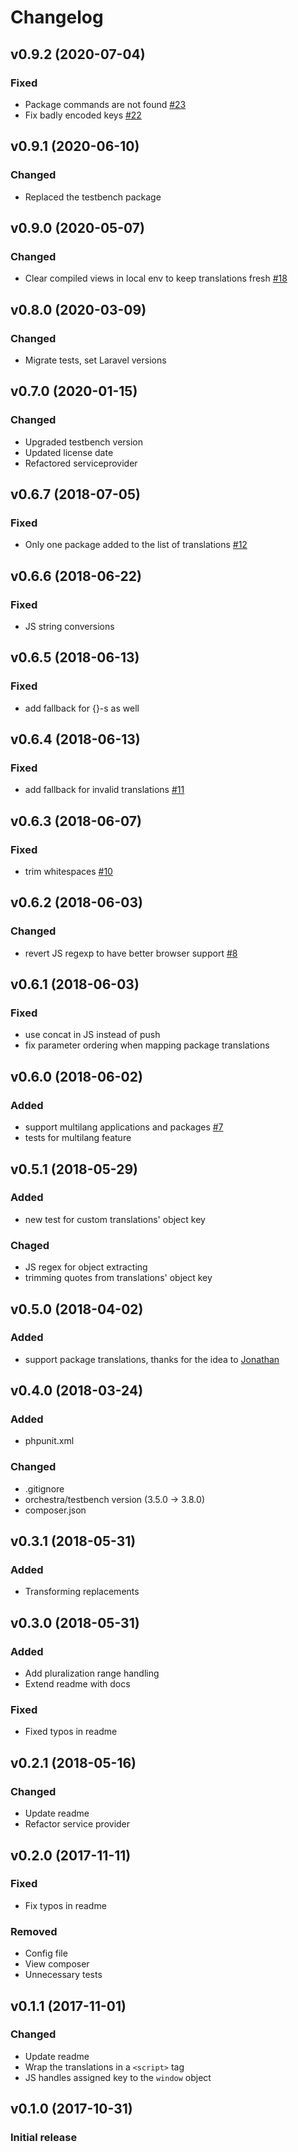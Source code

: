 # Changelog

## v0.9.2 (2020-07-04)
### Fixed
- Package commands are not found [#23](https://github.com/thepinecode/i18n/issues/23)
- Fix badly encoded keys [#22](https://github.com/thepinecode/i18n/pull/22)

## v0.9.1 (2020-06-10)
### Changed
- Replaced the testbench package

## v0.9.0 (2020-05-07)
### Changed
- Clear compiled views in local env to keep translations fresh [#18](https://github.com/thepinecode/i18n/pull/18)

## v0.8.0 (2020-03-09)
### Changed
- Migrate tests, set Laravel versions

## v0.7.0 (2020-01-15)
### Changed
- Upgraded testbench version
- Updated license date
- Refactored serviceprovider

## v0.6.7 (2018-07-05)
### Fixed
- Only one package added to the list of translations [#12](https://github.com/thepinecode/i18n/issues/12)

## v0.6.6 (2018-06-22)
### Fixed
- JS string conversions

## v0.6.5 (2018-06-13)
### Fixed
- add fallback for {}-s as well

## v0.6.4 (2018-06-13)
### Fixed
- add fallback for invalid translations [#11](https://github.com/thepinecode/i18n/issues/11)

## v0.6.3 (2018-06-07)
### Fixed
- trim whitespaces [#10](https://github.com/thepinecode/i18n/issues/10)

## v0.6.2 (2018-06-03)
### Changed
- revert JS regexp to have better browser support [#8](https://github.com/thepinecode/i18n/issues/8)

## v0.6.1 (2018-06-03)
### Fixed
- use concat in JS instead of push
- fix parameter ordering when mapping package translations

## v0.6.0 (2018-06-02)
### Added
- support multilang applications and packages [#7](https://github.com/thepinecode/i18n/issues/7)
- tests for multilang feature

## v0.5.1 (2018-05-29)
### Added
- new test for custom translations' object key
### Chaged
- JS regex for object extracting
- trimming quotes from translations' object key

## v0.5.0 (2018-04-02)
### Added
- support package translations, thanks for the idea to [Jonathan](https://github.com/sardoj)

## v0.4.0 (2018-03-24)
### Added
- phpunit.xml
### Changed
- .gitignore
- orchestra/testbench version (3.5.0 -> 3.8.0)
- composer.json

## v0.3.1 (2018-05-31)
### Added
- Transforming replacements

## v0.3.0 (2018-05-31)
### Added
- Add pluralization range handling
- Extend readme with docs
### Fixed
- Fixed typos in readme

## v0.2.1 (2018-05-16)
### Changed
- Update readme
- Refactor service provider

## v0.2.0 (2017-11-11)
### Fixed
- Fix typos in readme
### Removed
- Config file
- View composer
- Unnecessary tests

## v0.1.1 (2017-11-01)
### Changed
- Update readme
- Wrap the translations in a `<script>` tag
- JS handles assigned key to the `window` object

## v0.1.0 (2017-10-31)
### Initial release
